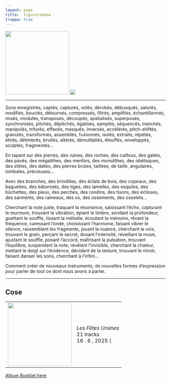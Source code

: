 ```yaml
---
layout: page
title:  figureromane
truppa: true
---
```


<img src="https://res.cloudinary.com/dkpneimf7/image/upload/v1750947843/Figure_Romane_-_Noir_uv5lif.png" height=200 />

<img src="https://res.cloudinary.com/dkpneimf7/image/upload/v1751560326/FigureRomane-Band.png">

<hr />

<p class="quote">Sons enregistrés, captés, capturés, volés, dérobés, débusqués, saturés, modifiés, bouclés, détournés, compressés, filtrés, amplifiés, échantillonnés, mixés, modulés, transposés, découpés, spatialisés, superposés, synchronisés, pitchés, dépitchés, égalisés, samplés, séquencés, tranchés, manipulés, triturés, effacés, masqués, inversés, accélérés, pitch-shiftés, granulés, transformés, assemblés, fusionnés, isolés, extraits, répétés, étirés, détimbrés, bruités, altérés, démultipliés, étouffés, enveloppés, sculptés, fragmentés…</p>

<p class="quote">En tapant sur des pierres, des ruines, des roches, des cailloux, des galets, des pavés, des mégalithes, des menhirs, des monolithes, des obélisques, des stèles, des dalles, des pierres brutes, taillées, de taille, angulaires, tombales, précieuses…</p>

<p class="quote">Avec des branches, des brindilles, des éclats de bois, des copeaux, des baguettes, des bâtonnets, des tiges, des lamelles, des esquiles, des bûchettes,  des pieux, des perches, des rondins, des tisons, des éclisses, des sarments, des rameaux, des os, des ossements, des osselets…</p>

<p class="quote">Cherchant la note juste, traquant la résonance, saisissant l’écho, capturant le murmure, trouvant la vibration, épiant le timbre, sondant la profondeur, guettant le souffle, tissant la mélodie, écoutant la mémoire, rêvant la fréquence, caressant l’onde, choisissant l’harmonie, faisant vibrer le silence, rassemblant les fragments, jouant la nuance, cherchant la voix, trouvant le grain, perçant le secret, dosant l’intensité, réveillant la muse, ajustant le souffle, posant l’accord, maîtrisant la pulsation, trouvant l’équilibre, suspendant la note, révélant l’invisible, cherchant la chaleur, mettant le doigt sur l’évidence, décidant de la texture, trouvant le miroir, faisant danser les sons, cherchant à l’infini…</p>

<p class="quote">Comment créer de nouveaux instruments, de nouvelles formes d’expression pour parler de tout ce dont nous avons à parler.</p>

<hr />

<h2>Cose</h2>

<table>
	<tr>
		<td class="left_column">
			<img src="https://res.cloudinary.com/dkpneimf7/image/upload/v1750952296/Figure_Romane_-_Les_Fe%CC%82tes_Ursines_txp3rd.png" width=200 />	
		</td>
		<td>
			<em>Les Fêtes Ursines</em>
			<br />
			21 tracks
			<br />
			16 . 6 , 2025 (
		</td>
	</tr>
</table>

<p class="quote"><a href="https://vtos.faith/public/FigureRomane_LesFetesUrsines_Booklet.pdf">Album Booklet here</a></p>

